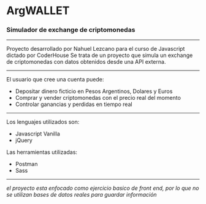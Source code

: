 # ArgWALLET 
### Simulador de exchange de criptomonedas

------------
Proyecto desarrollado por Nahuel Lezcano para el curso de Javascript dictado por CoderHouse
Se trata de un proyecto que simula un exchange de criptomonedas con datos obtenidos desde una API externa. 

------------

El usuario que cree una cuenta puede:
- Depositar dinero ficticio en Pesos Argentinos, Dolares y Euros
- Comprar y vender criptomonedas con el precio real del momento
- Controlar ganancias y perdidas en tiempo real

------------

Los lenguajes utilizados son:
- Javascript Vanilla 
- jQuery

Las herramientas utilizadas:
- Postman 
- Sass

-------------

*el proyecto esta enfocado como ejercicio basico de front end, por lo que no se utilizan bases de datos reales para guardar información*
